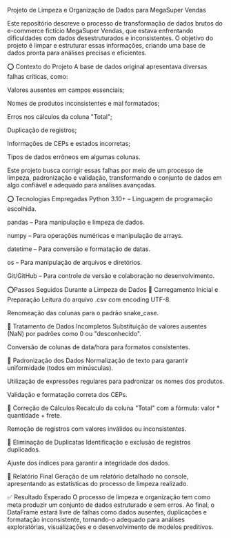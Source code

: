 Projeto de Limpeza e Organização de Dados para MegaSuper Vendas

Este repositório descreve o processo de transformação de dados brutos do e-commerce fictício MegaSuper Vendas, que estava enfrentando dificuldades com dados desestruturados e inconsistentes. O objetivo do projeto é limpar e estruturar essas informações, criando uma base de dados pronta para análises precisas e eficientes.

⭕ Contexto do Projeto
A base de dados original apresentava diversas falhas críticas, como:

Valores ausentes em campos essenciais;

Nomes de produtos inconsistentes e mal formatados;

Erros nos cálculos da coluna "Total";

Duplicação de registros;

Informações de CEPs e estados incorretas;

Tipos de dados errôneos em algumas colunas.

Este projeto busca corrigir essas falhas por meio de um processo de limpeza, padronização e validação, transformando o conjunto de dados em algo confiável e adequado para análises avançadas.

⭕ Tecnologias Empregadas
Python 3.10+ – Linguagem de programação escolhida.

pandas – Para manipulação e limpeza de dados.

numpy – Para operações numéricas e manipulação de arrays.

datetime – Para conversão e formatação de datas.

os – Para manipulação de arquivos e diretórios.

Git/GitHub – Para controle de versão e colaboração no desenvolvimento.

⭕Passos Seguidos Durante a Limpeza de Dados
🔹 Carregamento Inicial e Preparação
Leitura do arquivo .csv com encoding UTF-8.

Renomeação das colunas para o padrão snake_case.

🔹 Tratamento de Dados Incompletos
Substituição de valores ausentes (NaN) por padrões como 0 ou "desconhecido".

Conversão de colunas de data/hora para formatos consistentes.

🔹 Padronização dos Dados
Normalização de texto para garantir uniformidade (todos em minúsculas).

Utilização de expressões regulares para padronizar os nomes dos produtos.

Validação e formatação correta dos CEPs.

🔹 Correção de Cálculos
Recalculo da coluna "Total" com a fórmula: valor * quantidade + frete.

Remoção de registros com valores inválidos ou inconsistentes.

🔹 Eliminação de Duplicatas
Identificação e exclusão de registros duplicados.

Ajuste dos índices para garantir a integridade dos dados.

🔹 Relatório Final
Geração de um relatório detalhado no console, apresentando as estatísticas do processo de limpeza realizado.

✅ Resultado Esperado
O processo de limpeza e organização tem como meta produzir um conjunto de dados estruturado e sem erros. Ao final, o DataFrame estará livre de falhas como dados ausentes, duplicações e formatação inconsistente, tornando-o adequado para análises exploratórias, visualizações e o desenvolvimento de modelos preditivos.
